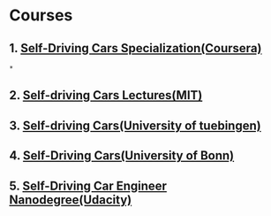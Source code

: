 # Courses
## 1. [Self-Driving Cars Specialization(Coursera)](https://www.coursera.org/specializations/self-driving-cars)
    *
## 2. [Self-driving Cars Lectures(MIT)](https://www.youtube.com/watch?v=sRxaMDDMWQQ&list=PLrAXtmErZgOeY0lkVCIVafdGFOTi45amq)
## 3. [Self-driving Cars(University of tuebingen)](https://www.youtube.com/watch?v=wAaSJUAKPuY&list=PL05umP7R6ij321zzKXK6XCQXAaaYjQbzr)
## 4. [Self-Driving Cars(University of Bonn)](https://www.youtube.com/watch?v=EBFlmHqgezM&list=PLgnQpQtFTOGQo2Z_ogbonywTg8jxCI9pD)
## 5. [Self-Driving Car Engineer Nanodegree(Udacity)](https://www.udacity.com/course/self-driving-car-engineer-nanodegree--nd0013)
